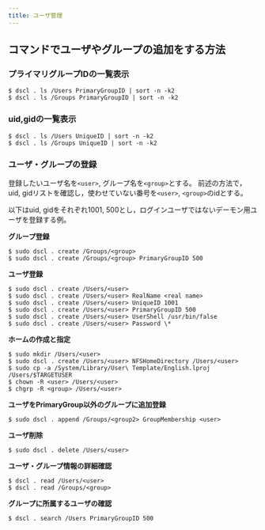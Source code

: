 ```yaml
---
title: ユーザ管理
---
```


## コマンドでユーザやグループの追加をする方法


### プライマリグループIDの一覧表示
```
$ dscl . ls /Users PrimaryGroupID | sort -n -k2
$ dscl . ls /Groups PrimaryGroupID | sort -n -k2
```

### uid,gidの一覧表示

```
$ dscl . ls /Users UniqueID | sort -n -k2
$ dscl . ls /Groups UniqueID | sort -n -k2
```

### ユーザ・グループの登録

登録したいユーザ名を`<user>`, グループ名を`<group>`とする。
前述の方法で，uid, gidリストを確認し，使わせていない番号を`<user>`, `<group>`のidとする。

以下はuid, gidをそれぞれ1001, 500とし，ログインユーザではないデーモン用ユーザを登録する例。

**グループ登録**
```
$ sudo dscl . create /Groups/<group>
$ sudo dscl . create /Groups/<group> PrimaryGroupID 500
```

**ユーザ登録**
```
$ sudo dscl . create /Users/<user>
$ sudo dscl . create /Users/<user> RealName <real name>
$ sudo dscl . create /Users/<user> UniqueID 1001
$ sudo dscl . create /Users/<user> PrimaryGroupID 500
$ sudo dscl . create /Users/<user> UserShell /usr/bin/false
$ sudo dscl . create /Users/<user> Password \*
```

**ホームの作成と指定**
```
$ sudo mkdir /Users/<user>
$ sudo dscl . create /Users/<user> NFSHomeDirectory /Users/<user>
$ sudo cp -a /System/Library/User\ Template/English.lproj /Users/$TARGETUSER
$ chown -R <user> /Users/<user>
$ chgrp -R <group> /Users/<user>
```

**ユーザをPrimaryGroup以外のグループに追加登録**
```
$ sudo dscl . append /Groups/<group2> GroupMembership <user>
```

**ユーザ削除**
```
$ sudo dscl . delete /Users/<user>
```

**ユーザ・グループ情報の詳細確認**
```
$ dscl . read /Users/<user>
$ dscl . read /Groups/<group>
```

**グループに所属するユーザの確認**
```
$ dscl . search /Users PrimaryGroupID 500
```